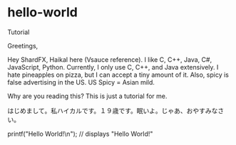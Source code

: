 # hello-world
Tutorial

Greetings,

Hey ShardFX, Haikal here (Vsauce reference). 
I like C, C++, Java, C#, JavaScript, Python.
Currently, I only use C, C++, and Java extensively.
I hate pineapples on pizza, but I can accept a tiny amount of it.
Also, spicy is false advertising in the US. US Spicy = Asian mild.

Why are you reading this? This is just a tutorial for me.

はじめまして。私ハイカルです。１９歳です。眠いよ。じゃあ、おやすみなさい。

printf("Hello World!\n"); // displays "Hello World!"

